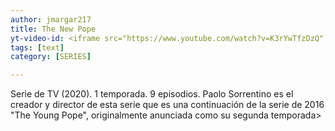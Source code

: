 ```yaml
---
author: jmargar217
title: The New Pope
yt-video-id: <iframe src="https://www.youtube.com/watch?v=K3rYwTfzDzQ" webkitallowfullscreen mozallowfullscreen allowfullscreen></iframe>
tags: [text]
category: [SERIES]

---
```

Serie de TV (2020). 1 temporada. 9 episodios. Paolo Sorrentino es el creador y director de esta serie que es una continuación de la serie de 2016 "The Young Pope", originalmente anunciada como su segunda temporada>


